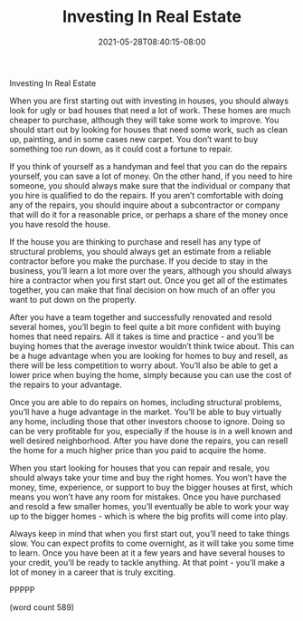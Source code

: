 ﻿---
title: "Investing In Real Estate"
date: 2021-05-28T08:40:15-08:00
description: "Real Estate Tips for Web Success"
featured_image: "/images/Real Estate.jpg"
tags: ["Real Estate"]
---

Investing In Real Estate

When you are first starting out with investing in houses, you should always look for ugly or bad houses that need a lot of work.  These homes are much cheaper to purchase, although they will take some work to improve.  You should start out by looking for houses that need some work, such as clean up, painting, and in some cases new carpet.  You don’t want to buy something too run down, as it could cost a fortune to repair.

If you think of yourself as a handyman and feel that you can do the repairs yourself, you can save a lot of money.  On the other hand, if you need to hire someone, you should always make sure that the individual or company that you hire is qualified to do the repairs. If you aren’t comfortable with doing any of the repairs, you should inquire about a subcontractor or company that will do it for a reasonable price, or perhaps a share of the money once you have resold the house.

If the house you are thinking to purchase and resell has any type of structural problems, you should always get an estimate from a reliable contractor before you make the purchase.  If you decide to stay in the business, you’ll learn a lot more over the years, although you should always hire a contractor when you first start out.  Once you get all of the estimates together, you can make that final decision on how much of an offer you want to put down on the property.

After you have a team together and successfully renovated and resold several homes, you’ll begin to feel quite a bit more confident with buying homes that need repairs.  All it takes is time and practice - and you’ll be buying homes that the average investor wouldn’t think twice about.  This can be a huge advantage when you are looking for homes to buy and resell, as there will be less competition to worry about.  You’ll also be able to get a lower price when buying the home, simply because you can use the cost of the repairs to your advantage.

Once you are able to do repairs on homes, including structural problems, you’ll have a huge advantage in the market.  You’ll be able to buy virtually any home, including those that other investors choose to ignore.  Doing so can be very profitable for you, especially if the house is in a well known and well desired neighborhood.  After you have done the repairs, you can resell the home for a much higher price than you paid to acquire the home.

When you start looking for houses that you can repair and resale, you should always take your time and buy the right homes.  You won’t have the money, time, experience, or support to buy the bigger houses at first, which means you won’t have any room for mistakes.  Once you have purchased and resold a few smaller homes, you’ll eventually be able to work your way up to the bigger homes - which is where the big profits will come into play.

Always keep in mind that when you first start out, you’ll need to take things slow.  You can expect profits to come overnight, as it will take you some time to learn.  Once you have been at it a few years and have several houses to your credit, you’ll be ready to tackle anything.  At that point - you’ll make a lot of money in a career that is truly exciting.

PPPPP

(word count 589)
